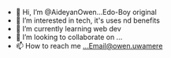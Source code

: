 - 👋 Hi, I’m @AideyanOwen...Edo-Boy original
- 👀 I’m interested in tech, it's uses nd benefits
- 🌱 I’m currently learning web dev
- 💞️ I’m looking to collaborate on ...
- 📫 How to reach me ...Email@owen.uwamere

<!---
AideyanOwen/AideyanOwen is a ✨ special ✨ repository because its `README.md` (this file) appears on your GitHub profile.
You can click the Preview link to take a look at your changes.
--->
